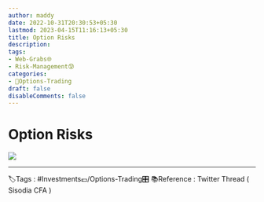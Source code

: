 ```yaml
---
author: maddy
date: 2022-10-31T20:30:53+05:30
lastmod: 2023-04-15T11:16:13+05:30
title: Option Risks
description: 
tags:
- Web-Grabs🌐
- Risk-Management😰
categories: 
- 🤹Options-Trading
draft: false
disableComments: false
---
```

# Option Risks
![](https://i.imgur.com/z0yI9tG.jpg)


---
🏷️Tags : #Investments💷/Options-Trading🎛️ 
📚Reference : Twitter Thread ( Sisodia CFA )
